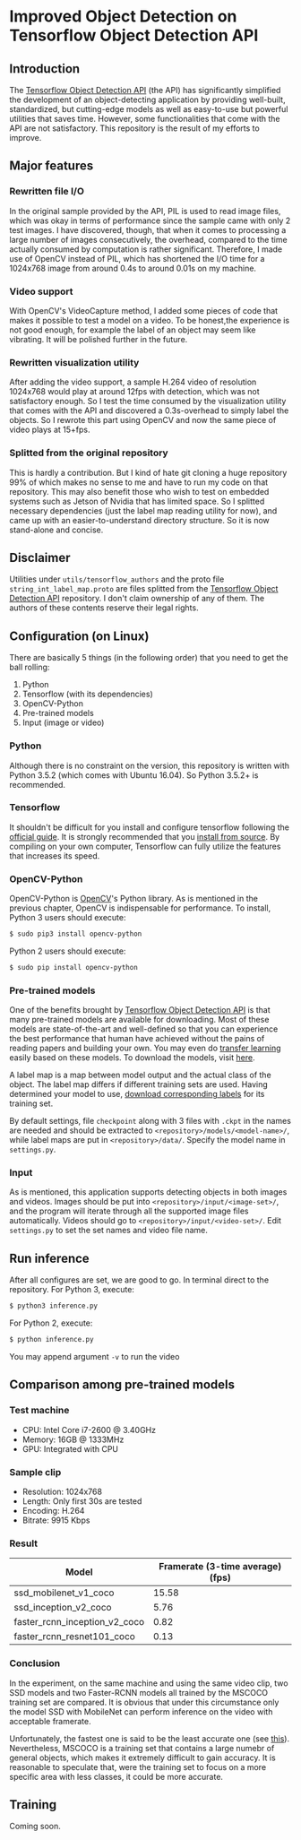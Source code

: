 # Improved Object Detection on Tensorflow Object Detection API

## Introduction
The [Tensorflow Object Detection API](https://github.com/tensorflow/models/tree/master/research/object_detection) (the API) has significantly simplified the development of an object-detecting application by providing well-built, standardized, but cutting-edge models as well as easy-to-use but powerful utilities that saves time. However, some functionalities that come with the API are not satisfactory. This repository is the result of my efforts to improve.

## Major features
### Rewritten file I/O
In the original sample provided by the API, PIL is used to read image files, which was okay in terms of performance since the sample came with only 2 test images. I have discovered, though, that when it comes to processing a large number of images consecutively, the overhead, compared to the time actually consumed by computation is rather significant. Therefore, I made use of OpenCV instead of PIL, which has shortened the I/O time for a 1024x768 image from around 0.4s to around 0.01s on my machine.

### Video support
With OpenCV's VideoCapture method, I added some pieces of code that makes it possible to test a model on a video. To be honest,the experience is not good enough, for example the label of an object may seem like vibrating. It will be polished further in the future.

### Rewritten visualization utility
After adding the video support, a sample H.264 video of resolution 1024x768 would play at around 12fps with detection, which was not satisfactory enough. So I test the time consumed by the visualization utility that comes with the API and discovered a 0.3s-overhead to simply label the objects. So I rewrote this part using OpenCV and now the same piece of video plays at 15+fps.

### Splitted from the original repository
This is hardly a contribution. But I kind of hate git cloning a huge repository 99% of which makes no sense to me and have to run my code on that repository. This may also benefit those who wish to test on embedded systems such as Jetson of Nvidia that has limited space. So I splitted necessary dependencies (just the label map reading utility for now), and came up with an easier-to-understand directory structure. So it is now stand-alone and concise.

## Disclaimer
Utilities under `utils/tensorflow_authors` and the proto file `string_int_label_map.proto` are files splitted from the  [Tensorflow Object Detection API](https://github.com/tensorflow/models/tree/master/research/object_detection) repository. I don't claim ownership of any of them. The authors of these contents reserve their legal rights.

## Configuration (on Linux)
There are basically 5 things (in the following order) that you need to get the ball rolling:
1. Python
2. Tensorflow (with its dependencies)
3. OpenCV-Python
4. Pre-trained models
5. Input (image or video)

### Python
Although there is no constraint on the version, this repository is written with Python 3.5.2 (which comes with Ubuntu 16.04). So Python 3.5.2+ is recommended.

### Tensorflow
It shouldn't be difficult for you install and configure tensorflow following the [official guide](https://www.tensorflow.org/install/). It is strongly recommended that you [install from source](https://www.tensorflow.org/install/install_sources). By compiling on your own computer, Tensorflow can fully utilize the features that increases its speed. 

### OpenCV-Python
OpenCV-Python is [OpenCV](https://opencv.org/)'s Python library. As is mentioned in the previous chapter, OpenCV is indispensable for performance. To install, Python 3 users should execute:
```bash
$ sudo pip3 install opencv-python
```  
Python 2 users should execute:
```bash
$ sudo pip install opencv-python
```

### Pre-trained models
One of the benefits brought by [Tensorflow Object Detection API](https://github.com/tensorflow/models/tree/master/research/object_detection) is that many pre-trained models are available for downloading. Most of these models are state-of-the-art and well-defined so that you can experience the best performance that human have achieved without the pains of reading papers and building your own. You may even do [transfer learning](https://github.com/tensorflow/models/blob/master/research/object_detection/g3doc/using_your_own_dataset.md) easily based on these models. To download the models, visit [here](https://github.com/tensorflow/models/blob/master/research/object_detection/g3doc/detection_model_zoo.md).  
 
A label map is a map between model output and the actual class of the object. The label map differs if different training sets are used. Having determined your model to use, [download corresponding labels](https://github.com/tensorflow/models/tree/master/research/object_detection/data) for its training set.

By default settings, file `checkpoint` along with 3 files with `.ckpt` in the names are needed and should be extracted to `<repository>/models/<model-name>/`, while label maps are put in `<repository>/data/`. Specify the model name in `settings.py`.

### Input
As is mentioned, this application supports detecting objects in both images and videos. Images should be put into `<repository>/input/<image-set>/`, and the program will iterate through all the supported image files automatically. Videos should go to `<repository>/input/<video-set>/`. Edit `settings.py` to set the set names and video file name.

## Run inference
After all configures are set, we are good to go. In terminal direct to the repository. For Python 3, execute:
```bash
$ python3 inference.py
```
For Python 2, execute:
```bash
$ python inference.py
```
You may append argument `-v` to run the video

## Comparison among pre-trained models
### Test machine
- CPU: Intel Core i7-2600 @ 3.40GHz  
- Memory: 16GB @ 1333MHz  
- GPU: Integrated with CPU

### Sample clip
- Resolution: 1024x768
- Length: Only first 30s are tested
- Encoding: H.264  
- Bitrate: 9915 Kbps

### Result
|Model|Framerate (3-time average) (fps)|
|-|-|
|ssd_mobilenet_v1_coco|15.58|
|ssd_inception_v2_coco|5.76|
|faster_rcnn_inception_v2_coco|0.82|
|faster_rcnn_resnet101_coco|0.13|

### Conclusion
In the experiment, on the same machine and using the same video clip, two SSD models and two Faster-RCNN models all trained by the MSCOCO training set are compared. It is obvious that under this circumstance only the model SSD with MobileNet can perform inference on the video with acceptable framerate.  

Unfortunately, the fastest one is said to be the least accurate one (see [this](https://github.com/tensorflow/models/blob/master/research/object_detection/g3doc/detection_model_zoo.md)). Nevertheless, MSCOCO is a training set that contains a large numebr of general objects, which makes it extremely difficult to gain accuracy. It is reasonable to speculate that, were the training set to focus on a more specific area with less classes, it could be more accurate.

## Training
Coming soon.